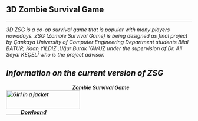 ## 3D Zombie Survival Game 
***
<i>3D ZSG is a co-op survival game that is popular with many players nowadays. ZSG (Zombie Survival Game) is being designed as final project by Çankaya University of Computer Engineering Department students Bilal BATUR, Kaan YILDIZ ,Uğur Burak YAVUZ under the supervision of  Dr. Ali Seydi KEÇELİ who is the project advisor.


##   Information on the current version of ZSG

 
<center><b>&nbsp&nbsp&nbspZombie Survival Game<br></center>
<img src="https://i.pinimg.com/originals/69/2d/e0/692de06a73666b614d3319f206f51d9b.gif" alt="Girl in a jacket" width="200" height="50"></center><br>
<a href="https://drive.google.com/file/d/1OzNoghzanHl6yn1rlJ4DAf3Ksxwg5qtE/view?usp=sharing"> <b>&nbsp;&nbsp;&nbsp;&nbsp;&nbsp;&nbsp;&nbsp;&nbsp;&nbsp;&nbsp;&nbsp;&nbsp;Dowloand </a>
  







